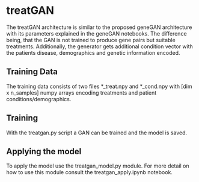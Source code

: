 # treatGAN

The treatGAN architecture is similar to the proposed geneGAN architecture with its parameters explained in the geneGAN notebooks. The difference being, that the GAN is not trained to produce gene pairs but suitable treatments. Additionally, the generator gets additional condition vector with the patients disease, demographics and genetic information encoded.

## Training Data
The training data consists of two files \*\_treat.npy and \*\_cond.npy with \[dim x n_samples] numpy arrays encoding treatments and patient conditions/demographics.

## Training
With the treatgan.py script a GAN can be trained and the model is saved.

## Applying the model
To apply the model use the treatgan_model.py module. For more detail on how to use this module consult the treatgan_apply.ipynb notebook.
